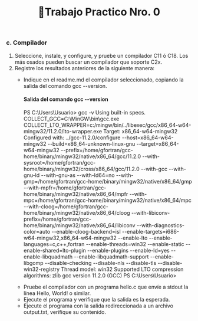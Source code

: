   <header>
    <h1 align = "center">📍Trabajo Practico Nro. 0<h1>
  </header>
  <main>
    <section>
      <article>
        <h3>c. Compilador</h3>
        <ol>
          <li>Seleccione, instale, y configure, y pruebe un compilador C11 ó C18. Los más osados pueden buscar un compilador que soporte C2x.</li>
          <li>Registre los resultados anteriores de la siguiente manera:
            <ul>
              <li>
                <p>Indique en el readme.md el compilador seleccionado, copiando la salida del comando gcc --version.</p>
                <h4>Salida del comando gcc --version</h4>
                <p>
PS C:\Users\Usuario> gcc -v
Using built-in specs.
COLLECT_GCC=C:\MinGW\bin\gcc.exe
COLLECT_LTO_WRAPPER=c:/mingw/bin/../libexec/gcc/x86_64-w64-mingw32/11.2.0/lto-wrapper.exe
Target: x86_64-w64-mingw32
Configured with: ../gcc-11.2.0/configure --host=x86_64-w64-mingw32 --build=x86_64-unknown-linux-gnu --target=x86_64-w64-mingw32 --prefix=/home/gfortran/gcc-home/binary/mingw32/native/x86_64/gcc/11.2.0 --with-sysroot=/home/gfortran/gcc-home/binary/mingw32/cross/x86_64/gcc/11.2.0 --with-gcc --with-gnu-ld --with-gnu-as --with-ld64=no --with-gmp=/home/gfortran/gcc-home/binary/mingw32/native/x86_64/gmp --with-mpfr=/home/gfortran/gcc-home/binary/mingw32/native/x86_64/mpfr --with-mpc=/home/gfortran/gcc-home/binary/mingw32/native/x86_64/mpc --with-cloog=/home/gfortran/gcc-home/binary/mingw32/native/x86_64/cloog --with-libiconv-prefix=/home/gfortran/gcc-home/binary/mingw32/native/x86_64/libiconv --with-diagnostics-color=auto --enable-cloog-backend=isl --enable-targets=i686-w64-mingw32,x86_64-w64-mingw32 --enable-lto --enable-languages=c,c++,fortran --enable-threads=win32 --enable-static --enable-shared=lto-plugin --enable-plugins --enable-ld=yes --enable-libquadmath --enable-libquadmath-support --enable-libgomp --disable-checking --disable-nls --disable-tls --disable-win32-registry
Thread model: win32
Supported LTO compression algorithms: zlib
gcc version 11.2.0 (GCC)
PS C:\Users\Usuario>
                </p>
              </li>
              <li>Pruebe el compilador con un programa hello.c que envíe a stdout la línea Hello, World! o similar.</li>
              <li>Ejecute el programa y verifique que la salida es la esperada.</li>
              <li>Ejecute el programa con la salida redireccionada a un archivo output.txt, verifique su contenido.</li>
            </ul>
          </li>
        </ol>
      </article>
    </section>
  </main>

